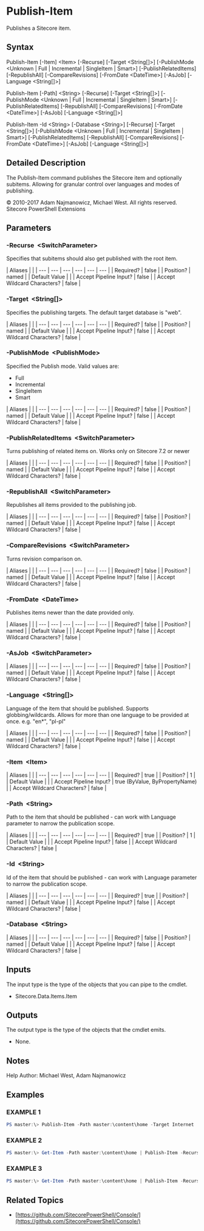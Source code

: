 # Publish-Item

Publishes a Sitecore item.

## Syntax

Publish-Item \[-Item\] &lt;Item&gt; \[-Recurse\] \[-Target &lt;String\[\]&gt;\] \[-PublishMode &lt;Unknown \| Full \| Incremental \| SingleItem \| Smart&gt;\] \[-PublishRelatedItems\] \[-RepublishAll\] \[-CompareRevisions\] \[-FromDate &lt;DateTime&gt;\] \[-AsJob\] \[-Language &lt;String\[\]&gt;\]

Publish-Item \[-Path\] &lt;String&gt; \[-Recurse\] \[-Target &lt;String\[\]&gt;\] \[-PublishMode &lt;Unknown \| Full \| Incremental \| SingleItem \| Smart&gt;\] \[-PublishRelatedItems\] \[-RepublishAll\] \[-CompareRevisions\] \[-FromDate &lt;DateTime&gt;\] \[-AsJob\] \[-Language &lt;String\[\]&gt;\]

Publish-Item -Id &lt;String&gt; \[-Database &lt;String&gt;\] \[-Recurse\] \[-Target &lt;String\[\]&gt;\] \[-PublishMode &lt;Unknown \| Full \| Incremental \| SingleItem \| Smart&gt;\] \[-PublishRelatedItems\] \[-RepublishAll\] \[-CompareRevisions\] \[-FromDate &lt;DateTime&gt;\] \[-AsJob\] \[-Language &lt;String\[\]&gt;\]

## Detailed Description

The Publish-Item command publishes the Sitecore item and optionally subitems. Allowing for granular control over languages and modes of publishing.

© 2010-2017 Adam Najmanowicz, Michael West. All rights reserved. Sitecore PowerShell Extensions

## Parameters

### -Recurse  &lt;SwitchParameter&gt;

Specifies that subitems should also get published with the root item.

| Aliases |  |
| --- | --- | --- | --- | --- | --- |
| Required? | false |
| Position? | named |
| Default Value |  |
| Accept Pipeline Input? | false |
| Accept Wildcard Characters? | false |

### -Target  &lt;String\[\]&gt;

Specifies the publishing targets. The default target database is "web".

| Aliases |  |
| --- | --- | --- | --- | --- | --- |
| Required? | false |
| Position? | named |
| Default Value |  |
| Accept Pipeline Input? | false |
| Accept Wildcard Characters? | false |

### -PublishMode  &lt;PublishMode&gt;

Specified the Publish mode. Valid values are:

* Full
* Incremental
* SingleItem
* Smart 

| Aliases |  |
| --- | --- | --- | --- | --- | --- |
| Required? | false |
| Position? | named |
| Default Value |  |
| Accept Pipeline Input? | false |
| Accept Wildcard Characters? | false |

### -PublishRelatedItems  &lt;SwitchParameter&gt;

Turns publishing of related items on. Works only on Sitecore 7.2 or newer

| Aliases |  |
| --- | --- | --- | --- | --- | --- |
| Required? | false |
| Position? | named |
| Default Value |  |
| Accept Pipeline Input? | false |
| Accept Wildcard Characters? | false |

### -RepublishAll  &lt;SwitchParameter&gt;

Republishes all items provided to the publishing job.

| Aliases |  |
| --- | --- | --- | --- | --- | --- |
| Required? | false |
| Position? | named |
| Default Value |  |
| Accept Pipeline Input? | false |
| Accept Wildcard Characters? | false |

### -CompareRevisions  &lt;SwitchParameter&gt;

Turns revision comparison on.

| Aliases |  |
| --- | --- | --- | --- | --- | --- |
| Required? | false |
| Position? | named |
| Default Value |  |
| Accept Pipeline Input? | false |
| Accept Wildcard Characters? | false |

### -FromDate  &lt;DateTime&gt;

Publishes items newer than the date provided only.

| Aliases |  |
| --- | --- | --- | --- | --- | --- |
| Required? | false |
| Position? | named |
| Default Value |  |
| Accept Pipeline Input? | false |
| Accept Wildcard Characters? | false |

### -AsJob  &lt;SwitchParameter&gt;

| Aliases |  |
| --- | --- | --- | --- | --- | --- |
| Required? | false |
| Position? | named |
| Default Value |  |
| Accept Pipeline Input? | false |
| Accept Wildcard Characters? | false |

### -Language  &lt;String\[\]&gt;

Language of the item that should be published. Supports globbing/wildcards. Allows for more than one language to be provided at once. e.g. "en\*", "pl-pl"

| Aliases |  |
| --- | --- | --- | --- | --- | --- |
| Required? | false |
| Position? | named |
| Default Value |  |
| Accept Pipeline Input? | false |
| Accept Wildcard Characters? | false |

### -Item  &lt;Item&gt;

| Aliases |  |
| --- | --- | --- | --- | --- | --- |
| Required? | true |
| Position? | 1 |
| Default Value |  |
| Accept Pipeline Input? | true \(ByValue, ByPropertyName\) |
| Accept Wildcard Characters? | false |

### -Path  &lt;String&gt;

Path to the item that should be published - can work with Language parameter to narrow the publication scope.

| Aliases |  |
| --- | --- | --- | --- | --- | --- |
| Required? | true |
| Position? | 1 |
| Default Value |  |
| Accept Pipeline Input? | false |
| Accept Wildcard Characters? | false |

### -Id  &lt;String&gt;

Id of the item that should be published - can work with Language parameter to narrow the publication scope.

| Aliases |  |
| --- | --- | --- | --- | --- | --- |
| Required? | true |
| Position? | named |
| Default Value |  |
| Accept Pipeline Input? | false |
| Accept Wildcard Characters? | false |

### -Database  &lt;String&gt;

| Aliases |  |
| --- | --- | --- | --- | --- | --- |
| Required? | false |
| Position? | named |
| Default Value |  |
| Accept Pipeline Input? | false |
| Accept Wildcard Characters? | false |

## Inputs

The input type is the type of the objects that you can pipe to the cmdlet.

* Sitecore.Data.Items.Item 

## Outputs

The output type is the type of the objects that the cmdlet emits.

* None. 

## Notes

Help Author: Michael West, Adam Najmanowicz

## Examples

### EXAMPLE 1

```powershell
PS master:\> Publish-Item -Path master:\content\home -Target Internet
```

### EXAMPLE 2

```powershell
PS master:\> Get-Item -Path master:\content\home | Publish-Item -Recurse -PublishMode Incremental
```

### EXAMPLE 3

```powershell
PS master:\> Get-Item -Path master:\content\home | Publish-Item -Recurse -Language "en*"
```

## Related Topics

* [https://github.com/SitecorePowerShell/Console/](https://github.com/SitecorePowerShell/Console/) 

